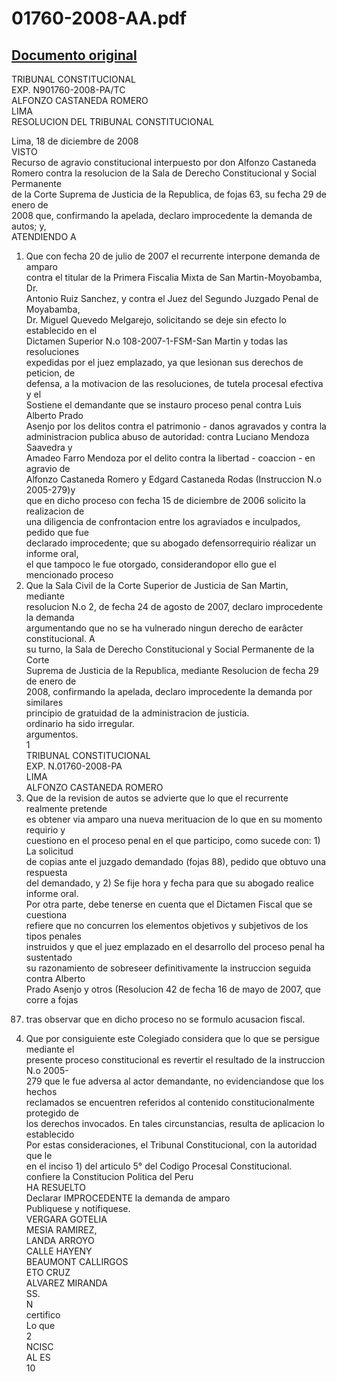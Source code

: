 
01760-2008-AA.pdf
=================
  
[Documento original](https://tc.gob.pe/jurisprudencia/2009/01760-2008-AA.pdf)  
---  
TRIBUNAL CONSTITUCIONAL  
EXP. N901760-2008-PA/TC  
ALFONZO CASTANEDA ROMERO  
LIMA  
RESOLUCION DEL TRIBUNAL CONSTITUCIONAL  
  
Lima, 18 de diciembre de 2008  
VISTO  
Recurso de agravio constitucional interpuesto por don Alfonzo Castaneda  
Romero contra la resolucion de la Sala de Derecho Constitucional y Social Permanente  
de la Corte Suprema de Justicia de la Republica, de fojas 63, su fecha 29 de enero de  
2008 que, confirmando la apelada, declaro improcedente la demanda de autos; y,  
ATENDIENDO A  
1. Que con fecha 20 de julio de 2007 el recurrente interpone demanda de amparo  
contra el titular de la Primera Fiscalia Mixta de San Martin-Moyobamba, Dr.  
Antonio Ruiz Sanchez, y contra el Juez del Segundo Juzgado Penal de Moyabamba,  
Dr. Miguel Quevedo Melgarejo, solicitando se deje sin efecto lo establecido en el  
Dictamen Superior N.o 108-2007-1-FSM-San Martin y todas las resoluciones  
expedidas por el juez emplazado, ya que lesionan sus derechos de peticion, de  
defensa, a la motivacion de las resoluciones, de tutela procesal efectiva y el  
Sostiene el demandante que se instauro proceso penal contra Luis Alberto Prado  
Asenjo por los delitos contra el patrimonio - danos agravados y contra la  
administracion publica abuso de autoridad: contra Luciano Mendoza Saavedra y  
Amadeo Farro Mendoza por el delito contra la libertad - coaccion - en agravio de  
Alfonzo Castaneda Romero y Edgard Castaneda Rodas (Instruccion N.o 2005-279)y  
que en dicho proceso con fecha 15 de diciembre de 2006 solicito la realizacion de  
una diligencia de confrontacion entre los agraviados e inculpados, pedido que fue  
declarado improcedente; que su abogado defensorrequirio réalizar un informe oral,  
el que tampoco le fue otorgado, considerandopor ello gue el mencionado proceso  
2. Que la Sala Civil de la Corte Superior de Justicia de San Martin, mediante  
resolucion N.o 2, de fecha 24 de agosto de 2007, declaro improcedente la demanda  
argumentando que no se ha vulnerado ningun derecho de earâcter constitucional. A  
su turno, la Sala de Derecho Constitucional y Social Permanente de la Corte  
Suprema de Justicia de la Republica, mediante Resolucion de fecha 29 de enero de  
2008, confirmando la apelada, declaro improcedente la demanda por similares  
principio de gratuidad de la administracion de justicia.  
ordinario ha sido irregular.  
argumentos.  
1  
TRIBUNAL CONSTITUCIONAL  
EXP. N.01760-2008-PA  
LIMA  
ALFONZO CASTANEDA ROMERO  
3. Que de la revision de autos se advierte que lo que el recurrente realmente pretende  
es obtener via amparo una nueva merituacion de lo que en su momento requirio y  
cuestiono en el proceso penal en el que participo, como sucede con: 1) La solicitud  
de copias ante el juzgado demandado (fojas 88), pedido que obtuvo una respuesta  
del demandado, y 2) Se fije hora y fecha para que su abogado realice informe oral.  
Por otra parte, debe tenerse en cuenta que el Dictamen Fiscal que se cuestiona  
refiere que no concurren los elementos objetivos y subjetivos de los tipos penales  
instruidos y que el juez emplazado en el desarrollo del proceso penal ha sustentado  
su razonamiento de sobreseer definitivamente la instruccion seguida contra Alberto  
Prado Asenjo y otros (Resolucion 42 de fecha 16 de mayo de 2007, que corre a fojas  
87) tras observar que en dicho proceso no se formulo acusacion fiscal.  
4. Que por consiguiente este Colegiado considera que lo que se persigue mediante el  
presente proceso constitucional es revertir el resultado de la instruccion N.o 2005-  
279 que le fue adversa al actor demandante, no evidenciandose que los hechos  
reclamados se encuentren referidos al contenido constitucionalmente protegido de  
los derechos invocados. En tales circunstancias, resulta de aplicacion lo establecido  
Por estas consideraciones, el Tribunal Constitucional, con la autoridad que le  
en el inciso 1) del articulo 5° del Codigo Procesal Constitucional.  
confiere la Constitucion Politica del Peru  
HA RESUELTO  
Declarar IMPROCEDENTE la demanda de amparo  
Publiquese y notifiquese.  
VERGARA GOTELIA  
MESIA RAMIREZ,  
LANDA ARROYO  
CALLE HAYENY  
BEAUMONT CALLIRGOS  
ETO CRUZ  
ALVAREZ MIRANDA  
SS.  
N  
certifico  
Lo que  
2  
NCISC  
AL ES  
10